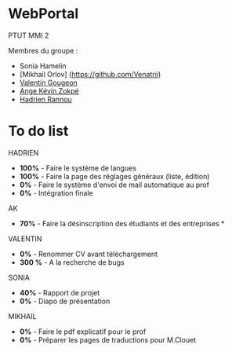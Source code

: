 # WebPortal
PTUT MMI 2

Membres du groupe :
- Sonia Hamelin
- [Mikhail Orlov] (https://github.com/Venatrii)
- [Valentin Gougeon](https://github.com/ValGou)
- [Ange Kévin Zokpé](https://github.com/Ange-Kevin)
- [Hadrien Rannou](https://github.com/HadrienX)

# To do list
HADRIEN
- <b>100%</b> - Faire le système de langues
- <b>100%</b> - Faire la page des réglages généraux (liste, édition)
- <b>0%</b> - Faire le système d'envoi de mail automatique au prof
- <b>0%</b> - Intégration finale

AK
- <b>70%</b>  - Faire la désinscription des étudiants et des entreprises *


VALENTIN
- <b>0%</b> - Renommer CV avant téléchargement
- <b>300 %</b> - A la recherche de bugs


SONIA
- <b>40%</b> - Rapport de projet
- <b>0%</b> - Diapo de présentation

MIKHAIL
- <b>0%</b> - Faire le pdf explicatif pour le prof
- <b>0%</b> - Préparer les pages de traductions pour M.Clouet
